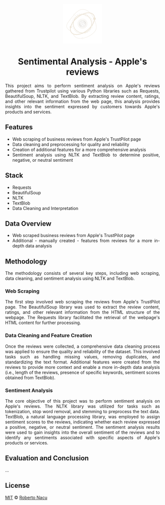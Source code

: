 <div align="center">
  <img src="imgs/logo-light-nobg.png" alt="logo" width="128"/>
  <h1>Sentimental Analysis - Apple's reviews</h1>

</div>

<div align="justify">

This project aims to perform sentiment analysis on Apple's reviews gathered from Trustpilot using various Python libraries such as Requests, BeautifulSoup, NLTK, and TextBlob. By extracting review content, ratings, and other relevant information from the web page, this analysis provides insights into the sentiment expressed by customers towards Apple's products and services.

## Features
- Web scraping of business reviews from Apple's TrustPilot page
- Data cleaning and preprocessing for quality and reliability
- Creation of additional features for a more comprehensive analysis
- Sentiment analysis using NLTK and TextBlob to determine positive, negative, or neutral sentiment

## Stack

- Requests
- BeautifulSoup
- NLTK
- TextBlob
- Data Cleaning and Interpretation

## Data Overview

- Web scraped business reviews from Apple's TrustPilot page
- Additional - manually created - features from reviews for a more in-depth data analysis

## Methodology

The methodology consists of several key steps, including web scraping, data cleaning, and sentiment analysis using NLTK and TextBlob.

### Web Scraping

The first step involved web scraping the reviews from Apple's TrustPilot page. The BeautifulSoup library was used to extract the review content, ratings, and other relevant information from the HTML structure of the webpage. The Requests library facilitated the retrieval of the webpage's HTML content for further processing.

### Data Cleaning and Feature Creation
Once the reviews were collected, a comprehensive data cleaning process was applied to ensure the quality and reliability of the dataset. This involved tasks such as handling missing values, removing duplicates, and standardizing the text format. Additional features were created from the reviews to provide more context and enable a more in-depth data analysis (i.e., length of the reviews, presence of specific keywords, sentiment scores obtained from TextBlob).

### Sentiment Analysis
The core objective of this project was to perform sentiment analysis on Apple's reviews. The NLTK library was utilized for tasks such as tokenization, stop word removal, and stemming to preprocess the text data. TextBlob, a natural language processing library, was employed to assign sentiment scores to the reviews, indicating whether each review expressed a positive, negative, or neutral sentiment. The sentiment analysis results were used to gain insights into the overall sentiment of the reviews and to identify any sentiments associated with specific aspects of Apple's products or services.

## Evaluation and Conclusion

...

## License

[MIT](https://github.com/1391819/apple-sentiment-analysis/blob/main/License.txt) © [Roberto Nacu](https://github.com/1391819)
